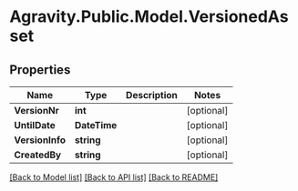 # Agravity.Public.Model.VersionedAsset

## Properties

Name | Type | Description | Notes
------------ | ------------- | ------------- | -------------
**VersionNr** | **int** |  | [optional] 
**UntilDate** | **DateTime** |  | [optional] 
**VersionInfo** | **string** |  | [optional] 
**CreatedBy** | **string** |  | [optional] 

[[Back to Model list]](../README.md#documentation-for-models) [[Back to API list]](../README.md#documentation-for-api-endpoints) [[Back to README]](../README.md)


